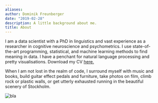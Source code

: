 ```yaml
---
aliases:
author: Dominik Freunberger
date: "2019-02-28"
description: A little background about me.
title: About
---
```


I am a data scientist with a PhD in linguistics and vast experience as a researcher in cognitive neuroscience and psychometrics. I use state-of-the-art programming, statistical, and machine learning methods to find meaning in data. I have a penchant for natural language processing and pretty visualisations. Download my CV [here.](/FreunbergerCV.pdf)

When I am not lost in the realm of code, I surround myself with music and books, build guitar effect pedals and furniture, take photos on film, climb rock or plastic walls, or get utterly exhausted running in the beautiful scenery of Stockholm.

![bla](/me2.jpeg)

